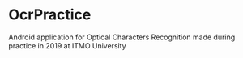 # OcrPractice
Android application for Optical Characters Recognition made during practice in 2019 at ITMO University
